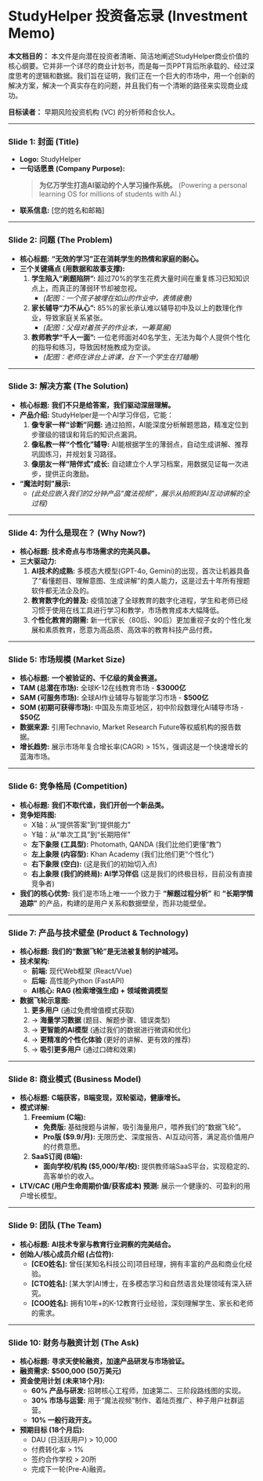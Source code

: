 # StudyHelper 投资备忘录 (Investment Memo)

**本文档目的：** 本文件是向潜在投资者清晰、简洁地阐述StudyHelper商业价值的核心纲要。它并非一个详尽的商业计划书，而是每一页PPT背后所承载的、经过深度思考的逻辑和数据。我们旨在证明，我们正在一个巨大的市场中，用一个创新的解决方案，解决一个真实存在的问题，并且我们有一个清晰的路径来实现商业成功。

**目标读者：** 早期风险投资机构 (VC) 的分析师和合伙人。

--- 

### **Slide 1: 封面 (Title)**

*   **Logo:** StudyHelper
*   **一句话愿景 (Company Purpose):**
    > **为亿万学生打造AI驱动的个人学习操作系统。**
    > (Powering a personal learning OS for millions of students with AI.)
*   **联系信息:** [您的姓名和邮箱]

--- 

### **Slide 2: 问题 (The Problem)**

*   **核心标题:** **“无效的学习”正在消耗学生的热情和家庭的耐心。**
*   **三个关键痛点 (用数据和故事支撑):**
    1.  **学生陷入“刷题陷阱”:** 超过70%的学生花费大量时间在重复练习已知知识点上，而真正的薄弱环节却被忽视。
        *   *(配图：一个孩子被埋在如山的作业中，表情疲惫)*
    2.  **家长辅导“力不从心”:** 85%的家长承认难以辅导初中及以上的数理化作业，导致家庭关系紧张。
        *   *(配图：父母对着孩子的作业本，一筹莫展)*
    3.  **教师教学“千人一面”:** 一位老师面对40名学生，无法为每个人提供个性化的指导和练习，导致因材施教成为空谈。
        *   *(配图：老师在讲台上讲课，台下一个学生在打瞌睡)*

--- 

### **Slide 3: 解决方案 (The Solution)**

*   **核心标题:** **我们不只是给答案，我们驱动深层理解。**
*   **产品介绍:** StudyHelper是一个AI学习伴侣，它能：
    1.  **像专家一样“诊断”问题:** 通过拍照，AI能深度分析解题思路，精准定位到步骤级的错误和背后的知识点漏洞。
    2.  **像私教一样“个性化”辅导:** AI能根据学生的薄弱点，自动生成讲解、推荐巩固练习，并规划复习路径。
    3.  **像朋友一样“陪伴式”成长:** 自动建立个人学习档案，用数据见证每一次进步，提供正向激励。
*   **“魔法时刻”展示:**
    *   *(此处应嵌入我们的2分钟产品“魔法视频”，展示从拍照到AI互动讲解的全过程)*

--- 

### **Slide 4: 为什么是现在？ (Why Now?)**

*   **核心标题:** **技术奇点与市场需求的完美风暴。**
*   **三大驱动力:**
    1.  **AI技术的成熟:** 多模态大模型(GPT-4o, Gemini)的出现，首次让机器具备了“看懂题目、理解意图、生成讲解”的类人能力，这是过去十年所有搜题软件都无法企及的。
    2.  **教育数字化的普及:** 疫情加速了全球教育的数字化进程，学生和老师已经习惯于使用在线工具进行学习和教学，市场教育成本大幅降低。
    3.  **个性化教育的刚需:** 新一代家长（80后、90后）更加重视子女的个性化发展和素质教育，愿意为高品质、高效率的教育科技产品付费。

--- 

### **Slide 5: 市场规模 (Market Size)**

*   **核心标题:** **一个被验证的、千亿级的黄金赛道。**
*   **TAM (总潜在市场):** 全球K-12在线教育市场 - **$3000亿**
*   **SAM (可服务市场):** 全球AI作业辅导与智能学习市场 - **$500亿**
*   **SOM (初期可获得市场):** 中国及东南亚地区，初中阶段数理化AI辅导市场 - **$50亿**
*   **数据来源:** 引用Technavio, Market Research Future等权威机构的报告数据。
*   **增长趋势:** 展示市场年复合增长率(CAGR) > 15%，强调这是一个快速增长的蓝海市场。

--- 

### **Slide 6: 竞争格局 (Competition)**

*   **核心标题:** **我们不取代谁，我们开创一个新品类。**
*   **竞争矩阵图:**
    *   X轴：从“提供答案”到“提供能力”
    *   Y轴：从“单次工具”到“长期陪伴”
    *   **左下象限 (工具型):** Photomath, QANDA (我们比他们更懂“教”)
    *   **左上象限 (内容型):** Khan Academy (我们比他们更“个性化”)
    *   **右下象限 (空白):** (这是我们的初始切入点)
    *   **右上象限 (我们的终局):** **AI学习伴侣** (这是我们的终极目标，目前没有直接竞争者)
*   **我们的核心优势:** 我们是市场上唯一一个致力于 **“解题过程分析”** 和 **“长期学情追踪”** 的产品，构建的是用户关系和数据壁垒，而非功能壁垒。

--- 

### **Slide 7: 产品与技术壁垒 (Product & Technology)**

*   **核心标题:** **我们的“数据飞轮”是无法被复制的护城河。**
*   **技术架构:**
    *   **前端:** 现代Web框架 (React/Vue)
    *   **后端:** 高性能Python (FastAPI)
    *   **AI核心:** **RAG (检索增强生成) + 领域微调模型**
*   **数据飞轮示意图:**
    1.  **更多用户** (通过免费增值模式获取)
    2.  -> **海量学习数据** (题目、解题步骤、错误类型)
    3.  -> **更智能的AI模型** (通过我们的数据进行微调和优化)
    4.  -> **更精准的个性化体验** (更好的讲解、更有效的推荐)
    5.  -> **吸引更多用户** (通过口碑和效果)

--- 

### **Slide 8: 商业模式 (Business Model)**

*   **核心标题:** **C端获客，B端变现，双轮驱动，健康增长。**
*   **模式详解:**
    1.  **Freemium (C端):**
        *   **免费版:** 基础搜题与讲解，吸引海量用户，喂养我们的“数据飞轮”。
        *   **Pro版 ($9.9/月):** 无限历史、深度报告、AI互动问答，满足高价值用户的付费意愿。
    2.  **SaaS订阅 (B端):**
        *   **面向学校/机构 ($5,000/年/校):** 提供教师端SaaS平台，实现稳定的、高客单价的收入。
*   **LTV/CAC (用户生命周期价值/获客成本) 预测:** 展示一个健康的、可盈利的用户增长模型。

--- 

### **Slide 9: 团队 (The Team)**

*   **核心标题:** **AI技术专家与教育行业洞察的完美结合。**
*   **创始人/核心成员介绍 (占位符):**
    *   **[CEO姓名]:** 曾任[某知名科技公司]项目经理，拥有丰富的产品和商业化经验。
    *   **[CTO姓名]:** [某大学]AI博士，在多模态学习和自然语言处理领域有深入研究。
    *   **[COO姓名]:** 拥有10年+的K-12教育行业经验，深刻理解学生、家长和老师的需求。

--- 

### **Slide 10: 财务与融资计划 (The Ask)**

*   **核心标题:** **寻求天使轮融资，加速产品研发与市场验证。**
*   **融资需求:** **$500,000 (50万美元)**
*   **资金使用计划 (未来18个月):**
    *   **60% 产品与研发:** 招聘核心工程师，加速第二、三阶段路线图的实现。
    *   **30% 市场与运营:** 用于“魔法视频”制作、着陆页推广、种子用户社群运营。
    *   **10% 一般行政开支。**
*   **预期目标 (18个月后):**
    *   DAU (日活跃用户) > 10,000
    *   付费转化率 > 1%
    *   签约合作学校 > 20所
    *   完成下一轮(Pre-A)融资。
